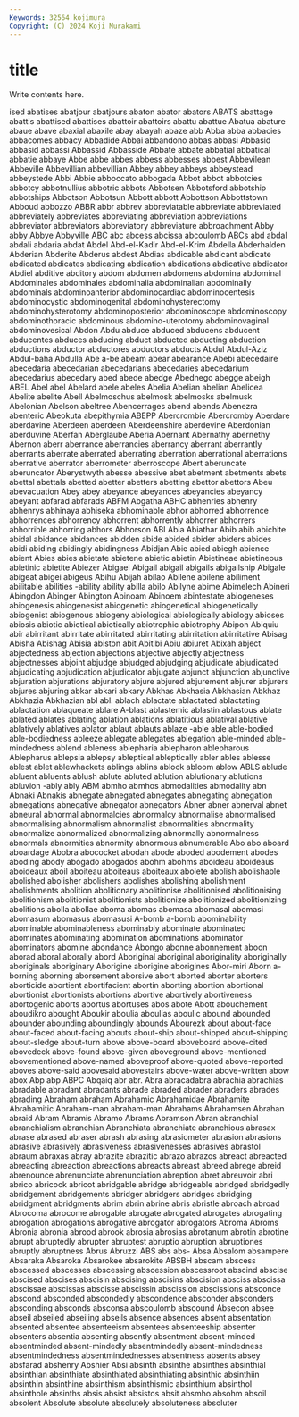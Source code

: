 ```yaml
---
Keywords: 32564 kojimura
Copyright: (C) 2024 Koji Murakami
---
```


# title

Write contents here.



ised abatises abatjour abatjours abaton
abator abators ABATS abattage abattis abattised abattises abattoir abattoirs abattu
abattue Abatua abature abaue abave abaxial abaxile abay abayah abaze
abb Abba abba abbacies abbacomes abbacy Abbadide Abbai abbandono abbas
abbasi Abbasid abbasid abbassi Abbassid Abbasside Abbate abbate abbatial abbatical
abbatie abbaye Abbe abbe abbes abbess abbesses abbest Abbevilean Abbeville
Abbevillian abbevillian Abbey abbey abbeys abbeystead abbeystede Abbi Abbie abboccato
abbogada Abbot abbot abbotcies abbotcy abbotnullius abbotric abbots Abbotsen Abbotsford
abbotship abbotships Abbotson Abbotsun Abbott abbott Abbottson Abbottstown Abboud abbozzo
ABBR abbr abbrev abbreviatable abbreviate abbreviated abbreviately abbreviates abbreviating abbreviation
abbreviations abbreviator abbreviators abbreviatory abbreviature abbroachment Abby abby Abbye Abbyville
ABC abc abcess abcissa abcoulomb ABCs abd abdal abdali abdaria
abdat Abdel Abd-el-Kadir Abd-el-Krim Abdella Abderhalden Abderian Abderite Abderus abdest
Abdias abdicable abdicant abdicate abdicated abdicates abdicating abdication abdications abdicative
abdicator Abdiel abditive abditory abdom abdomen abdomens abdomina abdominal Abdominales
abdominales abdominalia abdominalian abdominally abdominals abdominoanterior abdominocardiac abdominocentesis abdominocystic abdominogenital
abdominohysterectomy abdominohysterotomy abdominoposterior abdominoscope abdominoscopy abdominothoracic abdominous abdomino-uterotomy abdominovaginal abdominovesical
Abdon Abdu abduce abduced abducens abducent abducentes abduces abducing abduct
abducted abducting abduction abductions abductor abductores abductors abducts Abdul Abdul-Aziz
Abdul-baha Abdulla Abe a-be abeam abear abearance Abebi abecedaire abecedaria
abecedarian abecedarians abecedaries abecedarium abecedarius abecedary abed abede abedge Abednego
abegge abeigh ABEL Abel abel Abelard abele abeles Abelia Abelian
abelian Abelicea Abelite abelite Abell Abelmoschus abelmosk abelmosks abelmusk Abelonian
Abelson abeltree Abencerrages abend abends Abenezra abenteric Abeokuta abepithymia ABEPP
Abercrombie Abercromby Aberdare aberdavine Aberdeen aberdeen Aberdeenshire aberdevine Aberdonian aberduvine
Aberfan Aberglaube Aberia Abernant Abernathy abernethy Abernon aberr aberrance aberrancies
aberrancy aberrant aberrantly aberrants aberrate aberrated aberrating aberration aberrational aberrations
aberrative aberrator aberrometer aberroscope Abert aberuncate aberuncator Aberystwyth abesse abessive
abet abetment abetments abets abettal abettals abetted abetter abetters abetting
abettor abettors Abeu abevacuation Abey abey abeyance abeyances abeyancies abeyancy
abeyant abfarad abfarads ABFM Abgatha ABHC abhenries abhenry abhenrys abhinaya
abhiseka abhominable abhor abhorred abhorrence abhorrences abhorrency abhorrent abhorrently abhorrer
abhorrers abhorrible abhorring abhors Abhorson ABI Abia Abiathar Abib abib
abichite abidal abidance abidances abidden abide abided abider abiders abides
abidi abiding abidingly abidingness Abidjan Abie abied abiegh abience abient
Abies abies abietate abietene abietic abietin Abietineae abietineous abietinic abietite
Abiezer Abigael Abigail abigail abigails abigailship Abigale abigeat abigei abigeus
Abihu Abijah abilao Abilene abilene abiliment abilitable abilities -ability ability
abilla abilo Abilyne abime Abimelech Abineri Abingdon Abinger Abington Abinoam
Abinoem abintestate abiogeneses abiogenesis abiogenesist abiogenetic abiogenetical abiogenetically abiogenist abiogenous
abiogeny abiological abiologically abiology abioses abiosis abiotic abiotical abiotically abiotrophic
abiotrophy Abipon Abiquiu abir abirritant abirritate abirritated abirritating abirritation abirritative
Abisag Abisha Abishag Abisia abiston abit Abitibi Abiu abiuret Abixah
abject abjectedness abjection abjections abjective abjectly abjectness abjectnesses abjoint abjudge
abjudged abjudging abjudicate abjudicated abjudicating abjudication abjudicator abjugate abjunct abjunction
abjunctive abjuration abjurations abjuratory abjure abjured abjurement abjurer abjurers abjures
abjuring abkar abkari abkary Abkhas Abkhasia Abkhasian Abkhaz Abkhazia Abkhazian
abl abl. ablach ablactate ablactated ablactating ablactation ablaqueate ablare A-blast
ablastemic ablastin ablastous ablate ablated ablates ablating ablation ablations ablatitious
ablatival ablative ablatively ablatives ablator ablaut ablauts ablaze -able able
able-bodied able-bodiedness ableeze ablegate ablegates ablegation able-minded able-mindedness ablend ableness
ablepharia ablepharon ablepharous Ablepharus ablepsia ablepsy ableptical ableptically abler ables
ablesse ablest ablet ablewhackets ablings ablins ablock abloom ablow ABLS
ablude abluent abluents ablush ablute abluted ablution ablutionary ablutions abluvion
-ably ably ABM abmho abmhos abmodalities abmodality abn Abnaki Abnakis
abnegate abnegated abnegates abnegating abnegation abnegations abnegative abnegator abnegators Abner
abner abnerval abnet abneural abnormal abnormalcies abnormalcy abnormalise abnormalised abnormalising
abnormalism abnormalist abnormalities abnormality abnormalize abnormalized abnormalizing abnormally abnormalness abnormals
abnormities abnormity abnormous abnumerable Abo abo aboard aboardage Abobra abococket
abodah abode aboded abodement abodes aboding abody abogado abogados abohm
abohms aboideau aboideaus aboideaux aboil aboiteau aboiteaus aboiteaux abolete abolish
abolishable abolished abolisher abolishers abolishes abolishing abolishment abolishments abolition abolitionary
abolitionise abolitionised abolitionising abolitionism abolitionist abolitionists abolitionize abolitionized abolitionizing abolitions
abolla abollae aboma abomas abomasa abomasal abomasi abomasum abomasus abomasusi
A-bomb a-bomb abominability abominable abominableness abominably abominate abominated abominates abominating
abomination abominations abominator abominators abomine abondance Abongo abonne abonnement aboon
aborad aboral aborally abord Aboriginal aboriginal aboriginality aboriginally aboriginals aboriginary
Aborigine aborigine aborigines Abor-miri Aborn a-borning aborning aborsement aborsive abort
aborted aborter aborters aborticide abortient abortifacient abortin aborting abortion abortional
abortionist abortionists abortions abortive abortively abortiveness abortogenic aborts abortus abortuses
abos abote Abott abouchement aboudikro abought Aboukir aboulia aboulias aboulic
abound abounded abounder abounding aboundingly abounds Abourezk about about-face about-faced
about-facing abouts about-ship about-shipped about-shipping about-sledge about-turn above above-board aboveboard
above-cited abovedeck above-found above-given aboveground above-mentioned abovementioned above-named aboveproof above-quoted
above-reported aboves above-said abovesaid abovestairs above-water above-written abow abox Abp
abp ABPC Abqaiq abr abr. Abra abracadabra abrachia abrachias abradable
abradant abradants abrade abraded abrader abraders abrades abrading Abraham abraham
Abrahamic Abrahamidae Abrahamite Abrahamitic Abraham-man abraham-man Abrahams Abrahamsen Abrahan abraid
Abram Abramis Abramo Abrams Abramson Abran abranchial abranchialism abranchian Abranchiata
abranchiate abranchious abrasax abrase abrased abraser abrash abrasing abrasiometer abrasion
abrasions abrasive abrasively abrasiveness abrasivenesses abrasives abrastol abraum abraxas abray
abrazite abrazitic abrazo abrazos abreact abreacted abreacting abreaction abreactions abreacts
abreast abreed abrege abreid abrenounce abrenunciate abrenunciation abreption abret abreuvoir
abri abrico abricock abricot abridgable abridge abridgeable abridged abridgedly abridgement
abridgements abridger abridgers abridges abridging abridgment abridgments abrim abrin abrine
abris abristle abroach abroad Abrocoma abrocome abrogable abrogate abrogated abrogates
abrogating abrogation abrogations abrogative abrogator abrogators Abroma Abroms Abronia abronia
abrood abrook abrosia abrosias abrotanum abrotin abrotine abrupt abruptedly abrupter
abruptest abruptio abruption abruptiones abruptly abruptness Abrus Abruzzi ABS abs
abs- Absa Absalom absampere Absaraka Absaroka Absarokee absarokite ABSBH abscam
abscess abscessed abscesses abscessing abscession abscessroot abscind abscise abscised abscises
abscisin abscising abscisins abscision absciss abscissa abscissae abscissas abscisse abscissin
abscission abscissions absconce abscond absconded abscondedly abscondence absconder absconders absconding
absconds absconsa abscoulomb abscound Absecon absee abseil abseiled abseiling abseils
absence absences absent absentation absented absentee absenteeism absentees absenteeship absenter
absenters absentia absenting absently absentment absent-minded absentminded absent-mindedly absentmindedly absent-mindedness
absentmindedness absentmindednesses absentness absents absey absfarad abshenry Abshier Absi absinth
absinthe absinthes absinthial absinthian absinthiate absinthiated absinthiating absinthic absinthiin absinthin
absinthine absinthism absinthismic absinthium absinthol absinthole absinths absis absist absistos
absit absmho absohm absoil absolent Absolute absolute absolutely absoluteness absoluter
